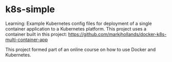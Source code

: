 # k8s-simple

Learning: Example Kubernetes config files for deployment of a single container application to a Kubernetes platform. This project uses a container built in this project: https://github.com/markjhollands/docker-k8s-multi-container-app

This project formed part of an online course on how to use Docker and Kubernetes.
